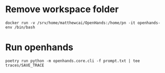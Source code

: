 # Remove workspace folder
`docker run -v /srv/home/matthewcai/OpenHands:/home/pn -it openhands-env /bin/bash`

# Run openhands
`poetry run python -m openhands.core.cli -f prompt.txt | tee traces/SAVE_TRACE`
